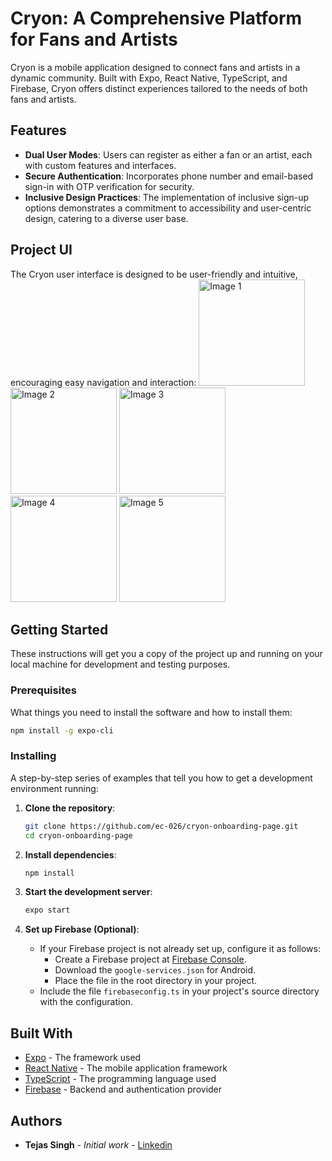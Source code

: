 
# Cryon: A Comprehensive Platform for Fans and Artists

Cryon is a mobile application designed to connect fans and artists in a dynamic community. Built with Expo, React Native, TypeScript, and Firebase, Cryon offers distinct experiences tailored to the needs of both fans and artists.

## Features

- **Dual User Modes**: Users can register as either a fan or an artist, each with custom features and interfaces.
- **Secure Authentication**: Incorporates phone number and email-based sign-in with OTP verification for security.
- **Inclusive Design Practices**: The implementation of inclusive sign-up options demonstrates a commitment to accessibility and user-centric design, catering to a diverse user base.
## Project UI
The Cryon user interface is designed to be user-friendly and intuitive, encouraging easy navigation and interaction:
<img src="https://github.com/ec-026/cryon-onboarding-page/assets/95495584/61a7c963-495b-4a20-9003-8e6d01c4cf61" width="170" alt="Image 1">
<img src="https://github.com/ec-026/cryon-onboarding-page/assets/95495584/b7174bef-c29f-4c1a-994e-4e3271f903c7" width="170" alt="Image 2">
<img src="https://github.com/ec-026/cryon-onboarding-page/assets/95495584/639aa96d-721b-48fa-890e-be746ef99479" width="170" alt="Image 3">
<img src="https://github.com/ec-026/cryon-onboarding-page/assets/95495584/aae979cd-c0fe-4c1d-9535-c06b2b1825c0" width="170" alt="Image 4">
<img src="https://github.com/ec-026/cryon-onboarding-page/assets/95495584/9eff9f15-cf0a-458a-9057-cbe27bf820ad" width="170" alt="Image 5">

## Getting Started

These instructions will get you a copy of the project up and running on your local machine for development and testing purposes.

### Prerequisites

What things you need to install the software and how to install them:

```bash
npm install -g expo-cli
```

### Installing

A step-by-step series of examples that tell you how to get a development environment running:

1. **Clone the repository**:
   ```bash
   git clone https://github.com/ec-026/cryon-onboarding-page.git
   cd cryon-onboarding-page
   ```

2. **Install dependencies**:
   ```bash
   npm install
   ```

3. **Start the development server**:
   ```bash
   expo start
   ```

4. **Set up Firebase (Optional)**:
   - If your Firebase project is not already set up, configure it as follows:
     - Create a Firebase project at [Firebase Console](https://console.firebase.google.com/).
     - Download the `google-services.json` for Android.
     - Place the file in the root directory in your project.
   - Include the file `firebaseconfig.ts` in your project's source directory with the configuration.


## Built With

- [Expo](https://expo.dev/) - The framework used
- [React Native](https://reactnative.dev/) - The mobile application framework
- [TypeScript](https://www.typescriptlang.org/) - The programming language used
- [Firebase](https://firebase.google.com/) - Backend and authentication provider

## Authors

- **Tejas Singh** - *Initial work* - [Linkedin](https://www.linkedin.com/in/tejassingh026/)

